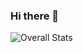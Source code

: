 ### Hi there 👋

![Overall Stats](https://github-readme-stats.vercel.app/api?username=dkackman&count_private=true&show_icons=true&hide=contribs)

<!--
**dkackman/dkackman** is a ✨ _special_ ✨ repository because its `README.md` (this file) appears on your GitHub profile.

Here are some ideas to get you started:

- 🔭 I’m currently working on ...
- 🌱 I’m currently learning ...
- 👯 I’m looking to collaborate on ...
- 🤔 I’m looking for help with ...
- 💬 Ask me about ...
- 📫 How to reach me: ...
- 😄 Pronouns: ...
- ⚡ Fun fact: ...
-->
